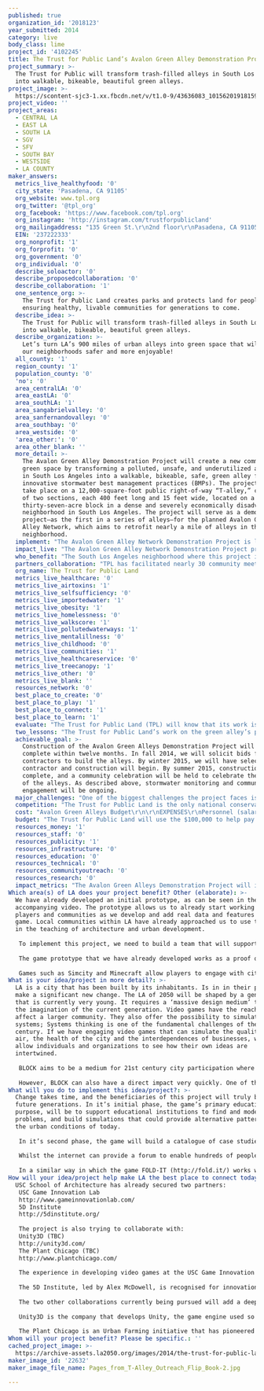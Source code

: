 ```yaml
---
published: true
organization_id: '2018123'
year_submitted: 2014
category: live
body_class: lime
project_id: '4102245'
title: The Trust for Public Land’s Avalon Green Alley Demonstration Project
project_summary: >-
  The Trust for Public will transform trash-filled alleys in South Los Angeles
  into walkable, bikeable, beautiful green alleys.
project_image: >-
  https://scontent-sjc3-1.xx.fbcdn.net/v/t1.0-9/43636083_10156201918159735_997760425149857792_n.jpg?_nc_cat=105&oh=97c670e26a9a708777352a654c8bd0b9&oe=5C486122
project_video: ''
project_areas:
  - CENTRAL LA
  - EAST LA
  - SOUTH LA
  - SGV
  - SFV
  - SOUTH BAY
  - WESTSIDE
  - LA COUNTY
maker_answers:
  metrics_live_healthyfood: '0'
  city_state: 'Pasadena, CA 91105'
  org_website: www.tpl.org
  org_twitter: '@tpl_org'
  org_facebook: 'https://www.facebook.com/tpl.org'
  org_instagram: 'http://instagram.com/trustforpublicland'
  org_mailingaddress: "135 Green St.\r\n2nd floor\r\nPasadena, CA 91105"
  EIN: '237222333'
  org_nonprofit: '1'
  org_forprofit: '0'
  org_government: '0'
  org_individual: '0'
  describe_soloactor: '0'
  describe_proposedcollaboration: '0'
  describe_collaboration: '1'
  one_sentence_org: >-
    The Trust for Public Land creates parks and protects land for people,
    ensuring healthy, livable communities for generations to come.
  describe_idea: >-
    The Trust for Public will transform trash-filled alleys in South Los Angeles
    into walkable, bikeable, beautiful green alleys.
  describe_organization: >-
    Let’s turn LA’s 900 miles of urban alleys into green space that will make
    our neighborhoods safer and more enjoyable!
  all_county: '1'
  region_county: '1'
  population_county: '0'
  'no': '0'
  area_centralLA: '0'
  area_eastLA: '0'
  area_southLA: '1'
  area_sangabrielvalley: '0'
  area_sanfernandovalley: '0'
  area_southbay: '0'
  area_westside: '0'
  'area_other:': '0'
  area_other_blank: ''
  more_detail: >-
    The Avalon Green Alley Demonstration Project will create a new community
    green space by transforming a polluted, unsafe, and underutilized alleyway
    in South Los Angeles into a walkable, bikeable, safe, green alley featuring
    innovative stormwater best management practices (BMPs). The project will
    take place on a 12,000-square-foot public right-of-way “T-alley,” comprised
    of two sections, each 400 feet long and 15 feet wide, located on a
    thirty-seven-acre block in a dense and severely economically disadvantaged
    neighborhood in South Los Angeles. The project will serve as a demonstration
    project—as the first in a series of alleys—for the planned Avalon Green
    Alley Network, which aims to retrofit nearly a mile of alleys in the
    neighborhood.
  implement: "The Avalon Green Alley Network Demonstration Project is leading efforts to green the nearly 900 linear miles of alleys in the City of Los Angeles. These largely overlooked spaces represent nearly 2,400 acres of potentially open space. Project goals include demonstrating innovative and cost-effective means to improving water quality, contributing to the restoration of local ecosystems through the improvement of water quality and conservation of water resources, facilitating investment in green infrastructure through the development, implementation, and testing of new methods for urban greening, and engaging local residents in the design and development of new green spaces within their community.\r\n\r\nThe project will implement replicable low impact development stormwater management measures in a keystone alley that is included within a larger master plan for a local network of green alleys. The Avalon Green Alley Network will retrofit a network of alleys spanning 6 blocks (approximately 37 acres) of the South Los Angeles neighborhood near Avalon Boulevard for improved pedestrian connectivity and integrated stormwater management.\r\n\r\nWithin the Avalon Green Alley Network, The Trust for Public Land and partners will conduct extensive renovation and construction on two alleys (Tier 1) and will complete general improvements throughout the rest of the alleys (Tier 2). Improvements will include replacing dark, impervious pavement with porous, light-colored paving stones that reflect heat and allow water to penetrate rather than running off into sewers; planting the edges of alleys with espaliered fruit trees to make them cooler and more inviting; and adding signs, lighting, and pavement markings to encourage residents to use the alleys as green pathways through the neighborhood. Additional improvements will include native and drought tolerant plantings that will green and beautify the neighborhood, a fitness loop, and a range of techniques to capture and infiltrate stormwater from nearby residences and streets. When complete, the network of green alleys and streets will connect two parks, an elementary school, a high school, shops and businesses, bus stops, and a grocery store.\r\n\r\nThe completion of the Project will serve as a demonstration of stormwater management low impact development interventions that can be replicated in other communities throughout Los Angeles and California.\r\n\r\n"
  impact_live: "The Avalon Green Alley Network Demonstration Project presents a major opportunity to transform blighted, polluted, and overlooked spaces into walkable, bike-able, and playable green spaces, creating new recreational opportunities for residents who have few places for safe outdoor recreation in their neighborhood. The project will serve as a practical improvement to residents’ daily lives, adaptively re-using existing infrastructure to integrate green connecting corridors into the fabric of the neighborhood. The alleys will also create safe routes to school for children. These corridors will serve as vital links between homes, nearby schools, parks, and services. By encouraging walkability within the neighborhood, residents will be less likely to drive to reach nearby destinations, leading to increased opportunities for physical activity, and effectively reducing greenhouse gas emissions and improving air quality.\r\n\r\nEnlivening, renovating, and greening these overlooked corridors will lead to increased usage and stewardship from residents, which will have an important impact on decreasing crime, illegal dumping, and pollution. Community art, native plantings, and natural, edible landscaping will create a welcoming community space. Interpretive signage and design-based information inlaid into the paving will highlight for residents a sense of place within the Los Angeles River Watershed, and educate residents about pollution prevention and green infrastructure benefits. A fitness path through the alley network will make this community green space a nexus for outdoor exercise, positive community interaction, and play. The integration of espaliered fruit trees along the alley walls and fences introduces an agricultural element to a heavily urbanized area. Benefits also include opportunities for residents to engage in community building activities, thus fostering community pride and a sense of ownership. \r\n\r\nIn addition to these benefits to the immediate community, the project will serve as a model for similar dense and residential low-income communities throughout California, and will break new ground in interagency collaborations for the permitting and construction of low-impact development.\r\n"
  who_benefit: "The South Los Angeles neighborhood where this project is located is a Severely Disadvantaged Community where the median household income (MHI) within a half-mile radius of the project site is $31,256 (53 percent of the statewide MHI), and where 6,939 people live below the poverty line.  Residents of this area are disproportionately affected by poor air and water quality, and suffer from high rates of obesity, diabetes, and heart disease. According to the California State Parks Community Fact Finder, the neighborhood surrounding the project site has only one acre of open space per 1,000 people.  \r\n\r\nOn a broader level, the project’s impact on water quality will benefit all of Los Angeles County. Currently, the alleys are used as dumping grounds, leading to the accumulation of various pollutants during dry months, including oil, heavy metals, nutrients, trash, total suspended solids, and bacteria. During rainy months, untreated and contaminated stormwater runoff flows through the alley into storm drains that lead to the Los Angeles River and out to the ocean. Contaminated stormwater runoff is the number one source of ocean pollution in Southern California. Cleaning up the alleys and implementing stormwater capture technologies in them will eliminate a significant source of water pollution. \r\n\r\nThe project will also impact water supply in our drought-stricken region. Los Angeles imports 89% of its water at tremendous environmental and financial cost – the large use of energy in California is pumping water south – and yet we waste almost all of our rainwater. Our city’s stormwater infrastructure was designed with the sole purpose of preventing flooding, and as a result all the rain that falls is quickly funneled into storm drains that empty into the ocean. By implementing stormwater capture elements such as permeable paving in the alleys, rainwater will be able to recharge the local aquifers and increase our local water supply. In the current drought, it is more important than ever to demonstrate sustainable solutions to our water crisis. Ongoing monitoring of the stormwater captured by the alleys will provide valuable information that will be used to inform policy at the local, regional, and state level and will benefit all Californians. \r\n\r\n"
  partners_collaboration: "TPL has facilitated nearly 30 community meetings, platicas and clean-ups since April 2010. Through these meetings, planning events, and alley clean-up activities, the project has engaged the support of the following groups:\r\no\tLos Angeles Conservation Corps –LACC helped TPL organize alley clean-ups at the project site   Partner on the Tree Planting grant and will be helping with outreach, permitting and planting for the new street trees\r\no\tThe Coalition for Responsible Community Development: a nonprofit community development organization in South Los Angeles, is working with TPL on alley clean-ups.\r\no\tCommunity Health Council (CHC)/ Coalition for an Active South Los Angeles: The Avalon Alleys have been highlighted by CASLA as a priority project for improving community health.  TPL participates in monthly meetings with CASLA, a branch of CHC, who will continue to advocate for a network of green alleys in South L.A.\r\no\tFood for Less, the closest and largest grocery store to the project site, has assisted TPL with outreach support and has contributed food and refreshments for community meetings and alley clean-ups.\r\no\tMagnolia Missionary Baptist Church – Located on the southwest corner of the T-alley block, the church has provided free space for hosting community meetings and events. \r\no\tTreePeople, an environmental nonprofit provided support and co-facilitated monthly platicas and co-hosted community tree planting event\r\no\tJefferson High School – Jefferson High School hosts a Green Design Academy, whose students have partnered with TPL on outreach activities.\r\no\tMaya Angelou High School- Hosts monthly platicas and important partner for outreach and student engagement. Three academies within the school participate in clean-up events and will participate in the monitoring of the alleys and on-going tree care for new street trees.\r\no\tCity of Los Angeles Bureau of Sanitation:  Primary partner and support for the project.  BOS will maintain the BMPs and is the key partner for designing and building the alleys \r\no\tCouncil for Watershed Health: Monitoring support for stormwater BMPs\r\no\tCouncil District 9: Important partner and supporter for project.  Essential support with alley closure piece and other logistics and community relations support\r\no\tLos Angeles Police Department:  Attends monthly platicas and works with residents to discuss safety and community issues \r\n"
  org_name: The Trust for Public Land
  metrics_live_healthcare: '0'
  metrics_live_airtoxins: '1'
  metrics_live_selfsufficiency: '0'
  metrics_live_importedwater: '1'
  metrics_live_obesity: '1'
  metrics_live_homelessness: '0'
  metrics_live_walkscore: '1'
  metrics_live_pollutedwaterways: '1'
  metrics_live_mentalillness: '0'
  metrics_live_childhood: '0'
  metrics_live_communities: '1'
  metrics_live_healthcareservice: '0'
  metrics_live_treecanopy: '1'
  metrics_live_other: '0'
  metrics_live_blank: ''
  resources_network: '0'
  best_place_to_create: '0'
  best_place_to_play: '1'
  best_place_to_connect: '1'
  best_place_to_learn: '1'
  evaluate: "The Trust for Public Land (TPL) will know that its work is making a positive difference through evidence of community involvement in the design and construction process; recognition by community members and civic leaders; positive media and press; and through the physical transformation and public use of the alleys. We will assess project progress by how well we are able to meet the following performance standards within the proposed timeline:  the degree to which sustainable design elements are used; the number of community members who engage in the development process; and the number of people who use the alley. Post-occupancy evaluation will include observations and interviews with residents to determine how the elements are perceived and influence the neighborhood’s health, safety, and quality of life. Additional ways we will evaluate the project is the stormwater monitoring activities.  The monitoring activities will document pre and post project water quality outcomes to provide data reference for future LID alley retrofit projects in South Los Angeles.\r\n\r\nThe Council for Watershed Health will work with TPL to conduct monitoring for project effectiveness for 6 months prior to implementation and 12 months after construction completion. TPL will seek additional funding to support up to 4 additional years of monitoring to reach a 5-year benchmark of statistical significance. The proposed 18-month pre- and post-Project monitoring plan will measure the effects of the proposed BMPs on water quality and water supply (such as reduction in peak flows and amount of water infiltrated), as well as measure additional benefits, including social and educational impacts, public health improvements, greenhouse gas reduction, and increased biological diversity resulting from changes to impervious surfaces. \r\n\r\n"
  two_lessons: "The Trust for Public Land’s work on the green alley’s project has been informed by our belief that people need green community spaces to connect with nature and that the community must play an active role designing their local parks and open spaces. \r\n\r\nFor the 80 percent of Americans who live in or near a city, neighborhood parks offer the closest connection to nature. Yet, over two-thirds of the people in Los Angeles don’t live within walking distance of a park. As a result, an entire generation is growing up disconnected from nature and the outdoors, missing out on the fun, fitness, and relaxation that parks provide. In park-poor neighborhoods, children play in streets or vacant lots instead of on grassy meadows or soccer fields. Or they simply stay inside—a national crisis of inactivity that has contributed to higher rates of obesity, diabetes, asthma, anxiety, and depression. \r\n\r\nResearch shows that parks promote public health and revitalize local economies. They make cities more energy-efficient and less vulnerable to the effects of climate change. They connect people to the great outdoors and to each other. But it’s not enough to simply build parks or create open space; the community must be involved from the very beginning for the park to truly serve local needs and for the project to be sustainable in the long run. Each of the parks that we develop represents the local community's voice. To design and construct a park, we engage neighborhoods, including nearby schools, senior centers, churches, families, and local community groups, at every level of the process. The Trust for Public Land has seen that its signature participatory design and community engagement process leads to increased neighborhood cohesion, interconnection, and pride; improved mental, physical, and spiritual health; and empowerment of individuals, who see that their voices can effect concrete change in their own communities.\r\n\r\n"
  achievable_goal: >-
    Construction of the Avalon Green Alleys Demonstration Project will be
    complete within twelve months. In fall 2014, we will solicit bids for
    contractors to build the alleys. By winter 2015, we will have selected a
    contractor and construction will begin. By summer 2015, construction will be
    complete, and a community celebration will be held to celebrate the opening
    of the alleys. As described above, stormwater monitoring and community
    engagement will be ongoing.
  major_challenges: "One of the biggest challenges the project faces is the number of partners, stakeholders, and jurisdictions involved. All of these different groups have different needs and priorities for the project which can range from social, to policy, to practical, such as sanitation and safety.  We are meeting this challenge by being sensitive to all the different priorities and bringing people together to create consensus. We hold monthly meetings to ensure that the community residents who will be using the green alleys and the city agencies that will be maintaining and managing them in the future understand each other and have all of their concerns met. Clear, concise communication has been essential to pulling together the differing needs and perspectives to create a design plan that satisfies everyone.\r\n\r\nAnother challenge has been fostering collaboration between the various government agencies with an interest in the project.  TPL began planning for a cohesive network of green alleys in the Avalon neighborhood in September 2009. Since that time, TPL has developed partnerships with a range of City agencies to align this project within Citywide green infrastructure development and to create strong interagency collaboration. The City of L.A. Department of Recreation and Parks, Department of Transportation, Bureau of Engineering, the fire and police departments, and the CRA all participated in early-stage planning meetings with TPL to identify the Avalon Green Alley as a potential model project. TPL has formed a partnership with the City of L.A. Green Streets Committee, a team of experts from the City’s Departments of Planning and Public Works, and the City’s Green Alleys Subcommittee, comprised of members from the Board of Public Works; Bureau of Sanitation; CRA; Department of Planning; and USC Center for Sustainability. Planning efforts included multiple coordination meetings with agency partners and stakeholders, community workshops, and design review meetings. Through these coordination meetings, participating agencies and nonprofits have worked together to define roles and responsibilities, review the concept design, and ensure that all elements of the proposed green alley comply with the goals and regulations of each agency.\r\n"
  competition: "The Trust for Public Land is the only national conservation organization with a land-for-people mission. It is our goal to put a park, playground, or natural area within a 10-minute walk of all Americans. Each of our projects is open to the public, and we serve residents of and visitors of all ages, backgrounds, and abilities. Benefits of our work include: improving air and water quality, mitigating climate change, protecting habitat, and creating public access to nature and recreation. We work on the ground in Los Angeles County, collaborating with public agencies, nonprofits, community groups, and local residents to create parks and conserve land for people.\r\n\r\nWe are the only national conservation organization doing the complex work of bringing people together to create parks, playgrounds, community gardens, and preserving open space in densely populated urban areas.  During the past 40 years, The Trust for Public Land has created or protected more than a thousand city parks, natural areas, playgrounds, greenways, and community gardens in dozens of cities across the country.\r\n\r\nThe Avalon Green Alley Network Demonstration Project is pioneering work in the areas of stormwater capture and greening urban infrastructure. It represents the very first green alley network to be implemented in South Los Angeles, the first alley retrofit in Los Angeles to incorporate greening, and the first to demonstrate the potential of green alleys to transform residential areas of significant density and poverty. As such, this project has the potential to have regional, statewide, and national impact on innovative green infrastructure and urban greening measures.\r\n"
  cost: "Avalon Green Alleys Budget\r\n\r\nEXPENSES\r\nPersonnel (salary and benefits) \t\t\t\t\t$401,000\r\nOffice Expenses (rent, telecom, utilities, insurance, etc.) \t\t$80,000\r\nOther Expenses (printing, postage, travel, etc.) \t\t\t$20,000\r\nProgram Reinvestment & Expansion* \t\t\t\t$188,000\r\nManagement & Program Services** \t\t\t\t\t$120,000\r\n\r\nProfessional Services\r\nDesign & Construction Documents \t\t\t\t\t$192,000\r\nBid Review and Construction Coordination \t\t\t\t$54,000\r\nStormwater Design and Monitoring \t\t\t\t\t$228,000\r\nIrrigation Maintenance \t\t\t\t\t\t$45,000\r\nOther Professional Services \t\t\t\t\t\t$51,000\r\nSubtotal Professional Services \t\t\t\t\t$570,000\r\n\r\nConstruction & Site Improvements (includes contingency)\r\nGeneral Requirements, Permits, Testing \t\t\t\t$337,000\r\nDemolition & Earthwork \t\t\t\t\t\t$410,000\r\nHardscape \t\t\t\t\t\t\t\t$1,280,000\r\nLandscape \t\t\t\t\t\t\t\t$44,000\r\nSubdrainage \t\t\t\t\t\t\t\t$223,000\r\nWater Monitoring Equipment \t\t\t\t\t$71,000\r\nOther Features (lighting, signage, art etc.) \t\t\t\t$206,000\r\nSubtotal Construction \t\t\t\t\t\t$2,571,000\r\nTOTAL EXPENSES \t\t\t\t\t\t$3,950,000\r\n\r\nSUPPORT\r\nPublic Funding\r\nLos Angeles Community Redevelopment Agency (awarded) \t\t\t275,000\r\nLos Angeles Bureau of Sanitation ‐ Stormwater Grant Program (awarded) \t\t1,906,000\r\nLos Angeles Bureau of Sanitation ‐ Proposition O (awarded) \t\t\t612,000\r\nState of California Urban Greening Grant (awarded) \t\t\t\t400,000\r\nLos Angeles County (awarded) \t\t\t\t\t\t\t142,000\r\n\r\nPrivate Funding\r\nNational Fish & Wildlife Foundation (awarded) \t\t\t\t\t50,000\r\nThe JIB Fund (awarded) \t\t\t\t\t\t\t\t90,000\r\nOther Private Funding (awarded) \t\t\t\t\t\t\t16,000\r\nThe Trust for Public Land Investment*** \t\t\t\t\t\t25,000\r\nAdditional Funding Needed \t\t\t\t\t\t\t\t434,000\r\nTOTAL SUPPORT \t\t\t\t\t\t\t\t\t3,950,000\r\n\r\n* Program Reinvestment & Expansion – Covers initial program development and implementation, program evaluation, planning for future parks, and program expansion.\r\n** Management & Program Services – Services provided to the program (project), including administration and finance, marketing and public affairs, human resources, information technology, and organizational leadership.\r\n*** Trust for Public Land Project Investment – Unrestricted revenue dedicated to this project by the Trust for Public Land.\r\n\r\nIn addition to the public and private grants listed above, the project is supported by donations from The Trust for Public Land’s Board of Directors and individual members, which will be used to offset any funding shortfall. \r\n\r\n"
  budget: "The Trust for Public Land will use the $100,000 to help pay for staff time associated with project management and general coordination on the alleys, as well as community outreach, planning, and supervision of the construction of the entire project.\r\n\r\nBecause of the many economic, social, and safety challenges in the Avalon community, The Trust for Public Land has significantly invested in community engagement for this project. We created a core neighborhood “Green Team” to provide leadership on community outreach and tree care; hold monthly meetings to engage residents, students, community groups, and the Los Angeles Police Department; and host clean-ups and tree-planting days, which more than 300 people have attended to date.\r\n\r\nThe majority of hard costs for the Avalon Green Alleys Demonstration Project are covered by highly restricted public grants. Having unrestricted private funds that could be spent entirely on the personnel expenses associated with community outreach would be tremendously beneficial to the project.\r\n"
  resources_money: '1'
  resources_staff: '0'
  resources_publicity: '1'
  resources_infrastructure: '0'
  resources_education: '0'
  resources_technical: '0'
  resources_communityoutreach: '0'
  resources_research: '0'
  impact_metrics: "The Avalon Green Alleys Demonstration Project will impact LA 2050’s LIVE metrics in the following ways:\r\n\r\nExposure to air toxins: by increasing opportunities for residents to safely walk and bike as their primary means of transportation, car use will decrease and air quality will improve.\r\n\r\nPercent of imported water: the alleys will capture and infiltrate stormwater, allowing it to recharge our local aquifers and thereby reducing the need for imported water.\r\n\r\nObesity rates: the green alleys will increase opportunities for exercise and will provide a source of fresh fruit for neighborhood residents.\r\n\r\nWalk/bike/transit score: the neighborhood’s walk/bike/transit score will improve as residents are able to safely walk and ride bikes to school, work, and around their community.\r\n\r\nAcres and miles of polluted waterways: by capturing stormwater and preventing pollutants from being flushed down the storm drains, Los Angeles area waterways will be cleaner.\r\n\r\nPercentage of LA communities that are resilient (Dream Metric): the alleys will increase the South Los Angeles’s resilience by decreasing their reliance on cars, creating opportunities for exercise and safe routes to school and work, reducing crime, creating a more beautiful neighborhood, and strengthening community bonds.\r\n\r\nPercentage of tree canopy cover: the project will increase tree canopy cover by planting 250 trees.\r\n\r\n"
Which area(s) of LA does your project benefit? Other (elaborate): >-
  We have already developed an initial prototype, as can be seen in the
  accompanying video. The prototype allows us to already start working with
  players and communities as we develop and add real data and features to the
  game. Local communities within LA have already approached us to use the game
  in the teaching of architecture and urban development. 
   
   To implement this project, we need to build a team that will support the current development team, primarily by going into the community, and connecting with people in education, design, and urban planning, and also to source real data to create accurate simulations. 
   
   The game prototype that we have already developed works as a proof of concept; Players can easily simulate urban environments and come to understand the interdependencies of different elements. The game encourages the player to improve the quality of urban space and learn the needs of other actors in the city.
   
   Games such as Simcity and Minecraft allow players to engage with city simulations or digital design, but we currently do not have an accessible game that can connect players with the real implications of products, of architecture and the city. BLOCK will breach the digital with the physical and allow anyone to become an active participant in the LA of 2050. The current Gamescapes research led by Jose Sanchez at USC School of Architecture, has been developed over the past 2 years, to create the tools and the framework to make this game possible.
What is your idea/project in more detail?: >-
  LA is a city that has been built by its inhabitants. Is in in their power to
  make a significant new change. The LA of 2050 will be shaped by a generation
  that is currently very young. It requires a ‘massive design medium’ to expand
  the imagination of the current generation. Video games have the reach to
  affect a larger community. They also offer the possibility to simulate
  systems; Systems thinking is one of the fundamental challenges of the 21st
  century. If we have engaging video games that can simulate the quality of the
  air, the health of the city and the interdependences of businesses, we can
  allow individuals and organizations to see how their own ideas are
  intertwined.
   
   BLOCK aims to be a medium for 21st century city participation where we could crowd-source the models for the LA of 2050. 
   
   However, BLOCK can also have a direct impact very quickly. One of the stages of the project is to model a series of case studies of cities and neighbourhoods that work with ideas of ecology, generating patterns of sustainability. These patterns will be included in the game as examples, and would enable anyone to learn how to implement already working solutions. Think of it as an interactive recipe book for a healthy Los Angeles.
What will you do to implement this idea/project?: >-
  Change takes time, and the beneficiaries of this project will truly be near
  future generations. In it’s initial phase, the game’s primary educational
  purpose, will be to support educational institutions to find and model urban
  problems, and build simulations that could provide alternative patterns for
  the urban conditions of today.
   
   In it’s second phase, the game will build a catalogue of case studies of established urban problems and possible solutions. The game will show that it can model existing and envisioned city configurations, and also demonstrate how they could operate. This will connect a gamer community with architects and city planners.
   
   Whilst the internet can provide a forum to enable hundreds of people to play and suggest great ideas to a particular problem, is can be difficult to know if the ideas are feasible or if they are missing other information that render them irrelevant. By developing BLOCK, citizens will be armed with the tools to create city simulations themselves, and ideas will be in a format that any authority could implement. The challenge of the project is to go ‘from Gaming to Making’.
   
   In a similar way in which the game FOLD-IT (http://fold.it/) works with a community of players to advance the science of protein folding and cure diseases, BLOCK will bring the problem of urban health and ecological urbanism to a massive community of players that can collectively be smarter than a state of the art algorithm.
How will your idea/project help make LA the best place to connect today? In LA2050?: |-
  USC School of Architecture has already secured two partners:
   USC Game Innovation Lab
   http://www.gameinnovationlab.com/
   5D Institute
   http://5dinstitute.org/
   
   The project is also trying to collaborate with:
   Unity3D (TBC)
   http://unity3d.com/
   The Plant Chicago (TBC)
   http://www.plantchicago.com/
   
   The experience in developing video games at the USC Game Innovation Lab led by Tracy Fullerton, will be a critical assessment to the work developed. They posses a fundamental expertise in all areas of game development and will certainly push the game to be meaningful and accomplish its goals.
   
   The 5D Institute, led by Alex McDowell, is recognised for innovation in narrative structures. They will be a key collaborator to define the rhetoric of the project to generate player engagement. The ecological narrative of the game needs to be strong and accessible and the 5D Institute will support us to achieve this goal.
   
   The two other collaborations currently being pursued will add a deeper expertise to the game: 
   
   Unity3D is the company that develops Unity, the game engine used so far for the development of BLOCK. We are in conversation with them for technical support for this project.
   
   The Plant Chicago is an Urban Farming initiative that has pioneered an ecological urban farm concept that eliminates the idea of waste by establishing the interdependence of productive units. They posses a unique expertise and have been a great inspiration to the project. In collaborating with The Plant Chicago, we hope to use them as a case study and implement several other concepts similar to theirs within the game.
Whom will your project benefit? Please be specific.: ''
cached_project_image: >-
  https://archive-assets.la2050.org/images/2014/the-trust-for-public-lands-avalon-green-alley-demonstration-project/scontent-sjc3-1.xx.fbcdn.net/v/t1.0-9/43636083_10156201918159735_997760425149857792_n.jpg
maker_image_id: '22632'
maker_image_file_name: Pages_from_T-Alley_Outreach_Flip_Book-2.jpg

---
```

